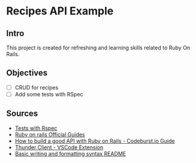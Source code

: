 # Recipes API Example

## Intro

This project is created for refreshing and learning skills related to Ruby On Rails. 

## Objectives

- [ ] CRUD for recipes
- [ ] Add some tests with RSpec

## Sources

- [Tests with Rspec](https://rspec.info/)
- [Ruby on rails Official Guides](https://guides.rubyonrails.org/api_app.html)
- [How to build a good API with Ruby on Rails - Codeburst.io Guide](https://codeburst.io/how-to-build-a-good-api-using-rubyonrails-ef7eadfa3078)
- [Thunder Client - VSCode Extension](https://github.com/rangav/thunder-client-support#environments)
- [Basic writing and formatting syntax README](https://docs.github.com/en/get-started/writing-on-github/getting-started-with-writing-and-formatting-on-github/basic-writing-and-formatting-syntax)